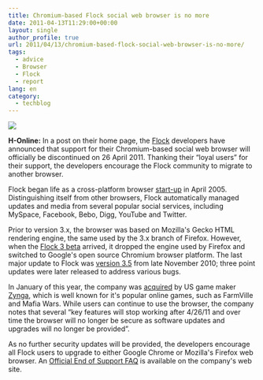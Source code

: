 ```yaml
---
title: Chromium-based Flock social web browser is no more
date: 2011-04-13T11:29:00+00:00
layout: single
author_profile: true
url: 2011/04/13/chromium-based-flock-social-web-browser-is-no-more/
tags:
  - advice
  - Browser
  - Flock
  - report
lang: en
category: 
  - techblog
---
```

[![](http://1.bp.blogspot.com/-4ChwZaOHcoA/TaWB1sosyGI/AAAAAAAAD1A/QXE70UlmOmk/s1600/flock-logo200-763c5b74ee637d42.png)](http://1.bp.blogspot.com/-4ChwZaOHcoA/TaWB1sosyGI/AAAAAAAAD1A/QXE70UlmOmk/s1600/flock-logo200-763c5b74ee637d42.png)

**H-Online:** In a post on their home page, the [Flock](http://www.flock.com/) developers have announced that support for their Chromium-based social web browser will officially be discontinued on 26 April 2011. Thanking their “loyal users” for their support, the developers encourage the Flock community to migrate to another browser.

Flock began life as a cross-platform browser [start-up](http://news.cnet.com/Start-up-wants-to-improve-on-Firefox/2100-1032_3-5663798.html) in April 2005. Distinguishing itself from other browsers, Flock automatically managed updates and media from several popular social services, including MySpace, Facebook, Bebo, Digg, YouTube and Twitter.

Prior to version 3.x, the browser was based on Mozilla's Gecko HTML rendering engine, the same used by the 3.x branch of Firefox. However, when the [Flock 3 beta](http://www.h-online.com/news/item/Flock-3-Beta-drops-Firefox-switches-to-Chromium-1023489.html) arrived, it dropped the engine used by Firefox and switched to Google's open source Chromium browser platform. The last major update to Flock was [version 3.5](http://www.h-online.com/news/item/Flock-3-5-social-web-browser-arrives-1145337.html) from late November 2010; three point updates were later released to address various bugs.

In January of this year, the company was [acquired](http://www.h-online.com/news/item/Zynga-to-acquire-Flock-social-web-browser-1164494.html) by US game maker [Zynga](http://www.zynga.com/), which is well known for it's popular online games, such as FarmVille and Mafia Wars. While users can continue to use the browser, the company notes that several “key features will stop working after 4/26/11 and over time the browser will no longer be secure as software updates and upgrades will no longer be provided”.

As no further security updates will be provided, the developers encourage all Flock users to upgrade to either Google Chrome or Mozilla's Firefox web browser. An [Official End of Support FAQ](http://www.flock.com/faq.html) is available on the company's web site.